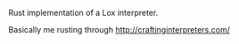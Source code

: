 Rust implementation of a Lox interpreter.

Basically me rusting through http://craftinginterpreters.com/